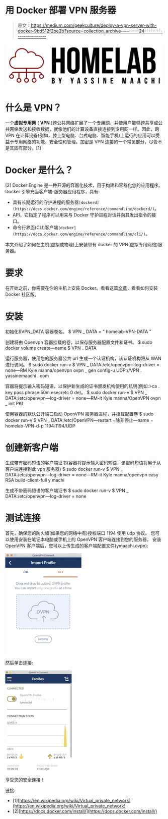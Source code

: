 # 用 Docker 部署 VPN 服务器

> 原文：<https://medium.com/geekculture/deploy-a-vpn-server-with-docker-9bd512f2be2b?source=collection_archive---------24----------------------->

![](img/8e04a3309eb92b4713a3ee6a6a98c6b2.png)

# 什么是 VPN？

一个**虚拟专用网** ( **VPN** )跨公共网络扩展了一个[专用网](https://en.wikipedia.org/wiki/Private_network)，并使用户能够跨共享或公共网络发送和接收数据，就像他们的计算设备直接连接到专用网一样。因此，跨 VPN 在计算设备(例如，膝上型电脑、台式电脑、智能手机)上运行的应用可以受益于专用网络的功能、安全性和管理。加密是 VPN 连接的一个常见部分，尽管不是其固有部分。[1]

# Docker 是什么？

[2] Docker Engine 是一种开源的容器化技术，用于构建和容器化您的应用程序。Docker 引擎充当客户端-服务器应用程序，具有:

*   具有长期运行的守护进程的服务器`[dockerd](https://docs.docker.com/engine/reference/commandline/dockerd/)`。
*   API，它指定了程序可以用来与 Docker 守护进程对话并向其发出指令的接口。
*   命令行界面(CLI)客户端`[docker](https://docs.docker.com/engine/reference/commandline/cli/)`。

本文介绍了如何在主机(虚拟或物理)上安装带有 docker 的 VPN(虚拟专用网络)服务器。

# 要求

在开始之前，你需要在你的主机上安装 Docker。看看这篇[文章](https://blog.yassinemaachi.com/2019/12/install-docker-on-centos-or-ubuntu.html)，看看如何安装 Docker 社区版。

# 安装

初始化$VPN_DATA 容器卷名。
$ VPN _ DATA = " homelab-VPN-DATA "

创建将由 Openvpn 容器挂载的卷，以保存服务器配置文件和证书。
$ sudo docker volume create—name $ VPN _ DATA

运行服务器，使用您的服务器公共 url 生成一个认证机构，该认证机构将从 WAN 进行访问。
$ sudo docker run-v $ VPN _ DATA:/etc/openvpn—log-driver = none—RM Kyle manna/openvpn ovpn _ gen config-u UDP://VPN . yassinemaachi . com

容器将提示输入密码短语，以保护新生成的证书颁发机构使用的私钥(例如:>ca . key pass phrase:50m esecretc 0 de)。
$ sudo docker run-v $ VPN _ DATA:/etc/openvpn—log-driver = none—RM-it Kyle manna/OpenVPN ovpn _ init PKI

使用容器的默认公开端口启动 OpenVPN 服务器进程，并挂载配置卷
$ sudo docker run-v $ VPN _ DATA:/etc/OpenVPN—restart =除非停止—name = homelab-VPN-d-p 1194:1194/UDP

# 创建新客户端

生成带有密码短语的客户端证书(容器将提示输入密码短语，该密码短语将用于从客户端连接到此 vpn 服务器)
$ sudo docker run-v $ VPN _ DATA:/etc/openvpn—log-driver = none—RM-it Kyle manna/openvpn easy RSA build-client-full y machi

生成不带密码短语的客户端证书
$ sudo docker run-v $ VPN _ DATA:/etc/openvpn—log-driver = none

# 测试连接

首先，确保您的防火墙(如果您的网络中有)授权端口 1194 使用 udp 协议。
您可以使用安装在笔记本电脑或手机上的 OpenVPN 客户端连接到您的服务器。
安装 OpenVPN 客户端后，您可以上传生成的客户端配置文件(ymaachi.ovpn):

![](img/9dcc57b00d9924d6895c8d2768cf15f5.png)

然后单击连接:

![](img/d3562960be89889584b6608bef252950.png)

享受您的安全连接！

链接:

*   [1][https://en.wikipedia.org/wiki/Virtual_private_network](https://en.wikipedia.org/wiki/Virtual_private_network)
*   [2][https://docs.docker.com/install/](https://docs.docker.com/install/)